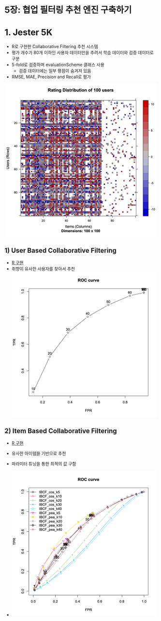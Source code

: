 5장: 협업 필터링 추천 엔진 구축하기
====================================

# 1. Jester 5K
- R로 구현한 Collaborative Filtering 추천 시스템
- 평가 개수가 80개 이하인 사용자 데이터만을 추려서 학습 데이터와 검증 데이터로 구분
- 5-fold로 검증하며 evaluationScheme 클래스 사용
  - 검증 데이터에는 일부 평점이 숨겨져 있음
- RMSE, MAE, Precision and Recall로 평가

![](./images/rating_distribution_100.png)

## 1) User Based Collaborative Filtering
- [R 구현](./r/user_cf.r)
- 취향이 유사한 사용자를 찾아서 추천
![](./images/roc_curve.png)

## 2) Item Based Collaborative Filtering
- [R 구현](./r/item_cf.r)
- 유사한 아이템을 기반으로 추천
- 파라미터 튜닝을 통한 최적의 값 구함

- ![](./images/roc_curve_itemcf_tuning.png)